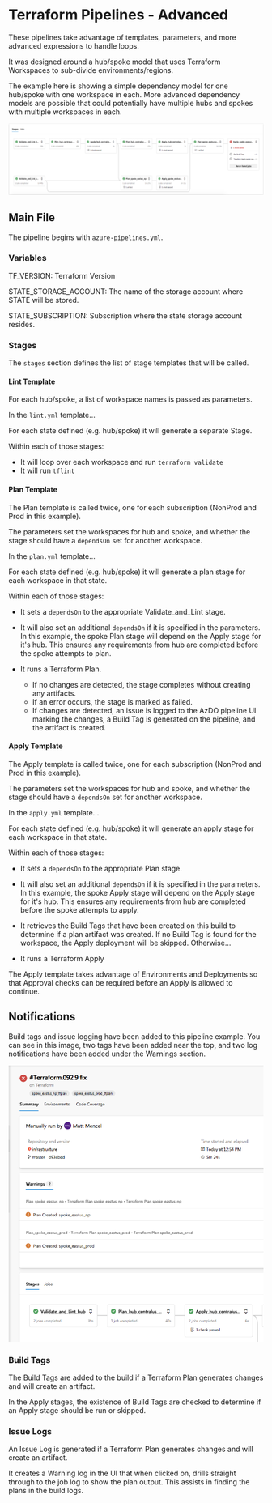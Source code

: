 # Terraform Pipelines - Advanced

These pipelines take advantage of templates, parameters, and more advanced expressions to handle loops.

It was designed around a hub/spoke model that uses Terraform Workspaces to sub-divide environments/regions.

The example here is showing a simple dependency model for one hub/spoke with one workspace in each. More advanced dependency models are possible that could potentially have multiple hubs and spokes with multiple workspaces in each.

![stages](./stages.png)

## Main File

The pipeline begins with `azure-pipelines.yml`.

### Variables

TF_VERSION: Terraform Version

STATE_STORAGE_ACCOUNT: The name of the storage account where STATE will be stored.

STATE_SUBSCRIPTION: Subscription where the state storage account resides.

### Stages

The `stages` section defines the list of stage templates that will be called.

#### Lint Template

For each hub/spoke, a list of workspace names is passed as parameters.

In the `lint.yml` template... 

For each state defined (e.g. hub/spoke) it will generate a separate Stage. 

Within each of those stages:

- It will loop over each workspace and run `terraform validate`
- It will run `tflint`

#### Plan Template

The Plan template is called twice, one for each subscription (NonProd and Prod in this example).

The parameters set the workspaces for hub and spoke, and whether the stage should have a `dependsOn` set for another workspace.

In the `plan.yml` template...

For each state defined (e.g. hub/spoke) it will generate a plan stage for each workspace in that state.

Within each of those stages:

- It sets a `dependsOn` to the appropriate Validate_and_Lint stage. 
- It will also set an additional `dependsOn` if it is specified in the parameters. In this example, the spoke Plan stage will depend on the Apply stage for it's hub. This ensures any requirements from hub are completed before the spoke attempts to plan.

- It runs a Terraform Plan.
  - If no changes are detected, the stage completes without creating any artifacts.
  - If an error occurs, the stage is marked as failed.
  - If changes are detected, an issue is logged to the AzDO pipeline  UI marking the changes, a Build Tag is generated on the pipeline, and the artifact is created.

#### Apply Template

The Apply template is called twice, one for each subscription (NonProd and Prod in this example).

The parameters set the workspaces for hub and spoke, and whether the stage should have a `dependsOn` set for another workspace.

In the `apply.yml` template...

For each state defined (e.g. hub/spoke) it will generate an apply stage for each workspace in that state.

Within each of those stages:

- It sets a `dependsOn` to the appropriate Plan stage. 
- It will also set an additional `dependsOn` if it is specified in the parameters. In this example, the spoke Apply stage will depend on the Apply stage for it's hub. This ensures any requirements from hub are completed before the spoke attempts to apply.

- It retrieves the Build Tags that have been created on this build to determine if a plan artifact was created. If no Build Tag is found for the workspace, the Apply deployment will be skipped. Otherwise...

- It runs a Terraform Apply

The Apply template takes advantage of Environments and Deployments so that Approval checks can be required before an Apply is allowed to continue.

## Notifications

Build tags and issue logging have been added to this pipeline example. You can see in this image, two tags have been added near the top, and two log notifications have been added under the Warnings section.

![tags_and_logs](./tags_logs.png)

### Build Tags

The Build Tags are added to the build if a Terraform Plan generates changes and will create an artifact.

In the Apply stages, the existence of Build Tags are checked to determine if an Apply stage should be run or skipped.

### Issue Logs

An Issue Log is generated if a Terraform Plan generates changes and will create an artifact.

It creates a Warning log in the UI that when clicked on, drills straight through to the job log to show the plan output. This assists in finding the plans in the build logs.

